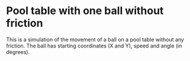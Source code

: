 # Pool table with one ball without friction

This is a simulation of the movement of a ball on a pool table without any friction. The ball has starting coordinates (X and Y), speed and angle (in degrees).